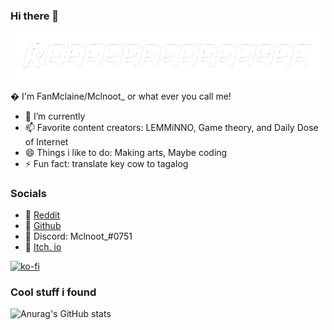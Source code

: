 ### Hi there 👋

![alt text](https://github.com/FanMclaine/FanMclaine/blob/main/RE.png) 

� I'm FanMclaine/Mclnoot_ or what ever you call me!

- 🌱 I’m currently 
- 📫 Favorite content creators: LEMMiNNO, Game theory, and Daily Dose of Internet
- 😄 Things i like to do: Making arts, Maybe coding
- ⚡ Fun fact: translate key cow to tagalog

### Socials 

* 🌱 [Reddit](https://reddit.com/user/redditname_mclaine)
* 🌱 [Github](https://github.com/FanMclaine)
* 🌱 Discord: Mclnoot_#0751
* 🌱 [Itch. io](https://mclnootdev.itch.io/)

 [![ko-fi](https://ko-fi.com/img/githubbutton_sm.svg)](https://ko-fi.com/Q5Q3611TP)
 
 
### Cool stuff i found
 
![Anurag's GitHub stats](https://github-readme-stats.vercel.app/api?username=FanMclaine&show_icons=true)
